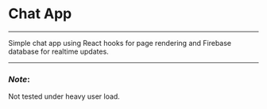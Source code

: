 # **Chat App**
---

Simple chat app using React hooks for page rendering and Firebase database for realtime updates. 
___
### *Note*: 
Not tested under heavy user load.